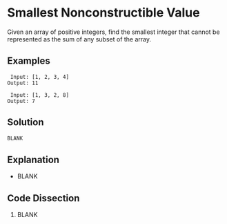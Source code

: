 # Smallest Nonconstructible Value
Given an array of positive integers, find the smallest integer that cannot be represented as the sum of any subset of the array.

## Examples
```
 Input: [1, 2, 3, 4]
Output: 11

 Input: [1, 3, 2, 8]
Output: 7
```

## Solution
```python
BLANK
```

## Explanation
* BLANK

## Code Dissection
1. BLANK